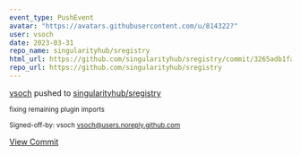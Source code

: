 ```yaml
---
event_type: PushEvent
avatar: "https://avatars.githubusercontent.com/u/814322?"
user: vsoch
date: 2023-03-31
repo_name: singularityhub/sregistry
html_url: https://github.com/singularityhub/sregistry/commit/3265adb1faf793224b459ec297ed9763eb01c660
repo_url: https://github.com/singularityhub/sregistry
---
```


<a href='https://github.com/vsoch' target='_blank'>vsoch</a> pushed to <a href='https://github.com/singularityhub/sregistry' target='_blank'>singularityhub/sregistry</a>

<small>fixing remaining plugin imports

Signed-off-by: vsoch <vsoch@users.noreply.github.com></small>

<a href='https://github.com/singularityhub/sregistry/commit/3265adb1faf793224b459ec297ed9763eb01c660' target='_blank'>View Commit</a>